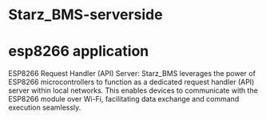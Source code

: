 # Starz_BMS-serverside
# esp8266 application
ESP8266 Request Handler (API) Server: Starz_BMS leverages the power of ESP8266 microcontrollers to function as a dedicated request handler (API) server within local networks. This enables devices to communicate with the ESP8266 module over Wi-Fi, facilitating data exchange and command execution seamlessly.
